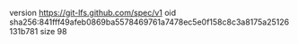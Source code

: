 version https://git-lfs.github.com/spec/v1
oid sha256:841fff49afeb0869ba5578469761a7478ec5e0f158c8c3a8175a25126131b781
size 98

